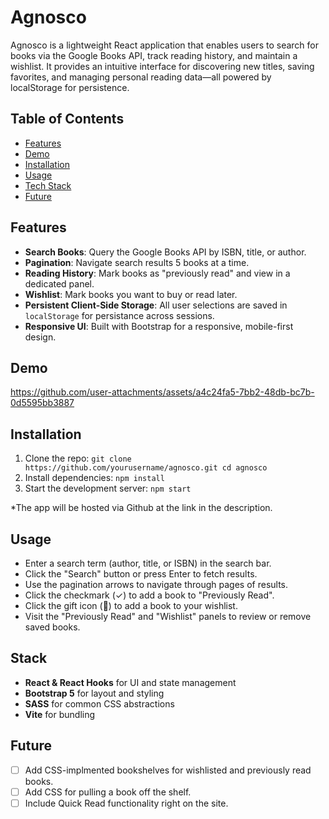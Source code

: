 # Agnosco

Agnosco is a lightweight React application that enables users to search for books via the Google Books API, track reading history, and maintain a wishlist. It provides an intuitive interface for discovering new titles, saving favorites, and managing personal reading data—all powered by localStorage for persistence.

## Table of Contents

- [Features](#Features)
- [Demo](#Demo)
- [Installation](#Installation)
- [Usage](#Usage)
- [Tech Stack](#Stack)
- [Future](#Future)

## Features

- **Search Books**: Query the Google Books API by ISBN, title, or author.
- **Pagination**: Navigate search results 5 books at a time.
- **Reading History**: Mark books as "previously read" and view in a dedicated panel.
- **Wishlist**: Mark books you want to buy or read later.
- **Persistent Client-Side Storage**: All user selections are saved in `localStorage` for persistance across sessions.
- **Responsive UI**: Built with Bootstrap for a responsive, mobile-first design.

## Demo

https://github.com/user-attachments/assets/a4c24fa5-7bb2-48db-bc7b-0d5595bb3887

## Installation

1. Clone the repo:
   `git clone https://github.com/yourusername/agnosco.git
    cd agnosco`
2. Install dependencies:
   `npm install`
3. Start the development server:
   `npm start`

*The app will be hosted via Github at the link in the description.

## Usage

- Enter a search term (author, title, or ISBN) in the search bar.
- Click the "Search" button or press Enter to fetch results.
- Use the pagination arrows to navigate through pages of results.
- Click the checkmark (✓) to add a book to "Previously Read".
- Click the gift icon (🎁) to add a book to your wishlist.
- Visit the "Previously Read" and "Wishlist" panels to review or remove saved books.

## Stack

- **React & React Hooks** for UI and state management
- **Bootstrap 5** for layout and styling
- **SASS** for common CSS abstractions
- **Vite** for bundling

## Future

- [ ] Add CSS-implmented bookshelves for wishlisted and previously read books.
- [ ] Add CSS for pulling a book off the shelf.
- [ ] Include Quick Read functionality right on the site.
